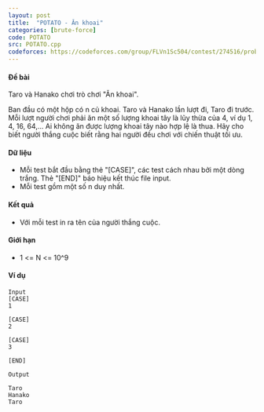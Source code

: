 ```yaml
---
layout: post
title:  "POTATO - Ăn khoai"
categories: [brute-force]
code: POTATO
src: POTATO.cpp
codeforces: https://codeforces.com/group/FLVn1Sc504/contest/274516/problem/Z
---
```




  

#### Đề bài

Taro và Hanako chơi trò chơi "Ăn khoai".

Ban đầu có một hộp có n củ khoai. Taro và Hanako lần lượt đi, Taro đi trước. Mỗi lượt người chơi phải ăn một số lượng khoai tây là lũy thừa của 4, ví dụ 1, 4, 16, 64,... Ai không ăn được lượng khoai tây nào hợp lệ là thua. Hãy cho biết người thắng cuộc biết rằng hai người đều chơi với chiến thuật tối ưu.

#### Dữ liệu

+ Mỗi test bắt đầu bằng thẻ "[CASE]", các test cách nhau bởi một dòng trắng. Thẻ "[END]" báo hiệu kết thúc file input.
+ Mỗi test gồm một số n duy nhất.

#### Kết quả

+ Với mỗi test in ra tên của người thắng cuộc.

#### Giới hạn

+ 1 <= N <= 10^9

#### Ví dụ

```
Input
[CASE]
1

[CASE]
2

[CASE]
3

[END]

Output

Taro
Hanako
Taro
```

<!--more-->


